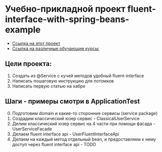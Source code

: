 # Учебно-прикладной проект fluent-interface-with-spring-beans-example

  * [Ссылка на этот проект](https://github.com/AlekseyShibayev/fluent-interface-with-spring-beans-example)
  * [Ссылка на различные обучающие курсы:](https://github.com/AlekseyShibayev/additional-education-info)

## Цели проекта:
1. Создать из @Service с кучей методов удобный fluent-interface
2. Написать пошаговую инструкцию для потомков
3. Написать первую статью на хабре

## Шаги - примеры смотри в ApplicationTest
0. Подготовим domain и какие-то сторонние сервисы (service package)
1. Создадим классический юзер сервис - ClassicalUserService
2. Делим классический юзер сервис на 4 части при помощи фасада - UserServiceFacade
3. Делаем fluent interface api - UserFluentInterfaceApi
4. Делаем на каждый метод отдельный bean, и предоставляем к нему доступ через fluent interface api - TODO




   